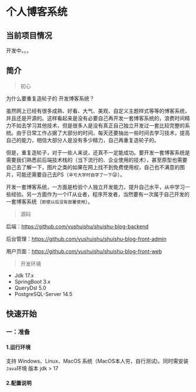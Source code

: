 # 个人博客系统

## 当前项目情况

开发中。。。


## 简介

> 初心

为什么要重复造轮子的 开发博客系统？

虽然网上已经有很多成熟、好看、大气、美观、自定义主题样式等等的博客系统，并且还是开源的。这样看起来是没有必要自己再开发一套博客系统的，浪费时间精力不如去学习其他技术，但是很多人是没有真正自己独立开发过一套比较完整的系统。由于日常工作占据了大部分的时间，每天还要抽出一些时间去学习技术，提高自己的能力，相信大部分人是没有多少精力，自己再重复造轮子的。

但是，重复造轮子，对于一些人来说，还真不一定能成功。要开发一套博客系统是需要我们熟悉前后端技术栈的（当下流行的、企业使用的技术），甚至原型也需要自己去了解一下，图片之类的如果在网上找不到免费使用权，自己也不满意的图片，可能还需要自己去PS（`辛亏大学时自学了一下`:stuck_out_tongue_winking_eye:）。

开发一套博客系统，一方面是检验个人独立开发能力，提升自己水平，从中学习一些经验。另一方面作为一个IT从业者，程序开发者，当然要有一次属于自己开发的一套博客系统（`即使以后没有部署使用`）。


> 源码

后端：https://github.com/yushuishu/shuishu-blog-backend

后台管理：https://github.com/yushuishu/shuishu-blog-front-admin

用户页面：https://github.com/yushuishu/shuishu-blog-front-web


> 开发环境

- Jdk 17.x
- SpringBoot 3.x
- QueryDsl 5.0
- PostgreSQL-Server 14.5

## 快速开始

### 一：准备

#### 1.运行环境

支持 Windows、Linux、MacOS 系统（MacOS本人穷，自行测试)。同时需安装`Java`环境 版本 jdk > 17


#### 2.配置说明

